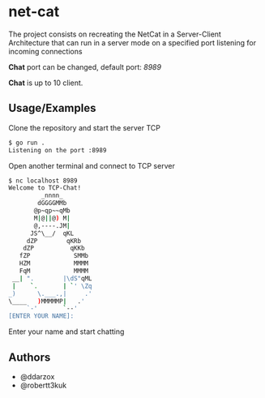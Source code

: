 
# net-cat

The project consists on recreating the NetCat in a Server-Client Architecture that can run in a server mode on a specified port listening for incoming connections

**Chat** port can be changed, default port: *8989*

**Chat** is up to 10 client.


## Usage/Examples
Clone the repository and start the server TCP
```bash
$ go run .
Listening on the port :8989
```
Open another terminal and connect to TCP server

```bash
$ nc localhost 8989
Welcome to TCP-Chat!
         _nnnn_
        dGGGGMMb
       @p~qp~~qMb
       M|@||@) M|
       @,----.JM|
      JS^\__/  qKL
     dZP        qKRb
    dZP          qKKb
   fZP            SMMb
   HZM            MMMM
   FqM            MMMM
 __| ".        |\dS"qML
 |    `.       | `' \Zq
_)      \.___.,|     .'
\____   )MMMMMP|   .'
     `-'       `--'
[ENTER YOUR NAME]:
```

Enter your name and start chatting


## Authors

- @ddarzox
- @robertt3kuk


